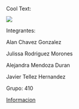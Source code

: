 
<a href="http://es.cooltext.com" target="_top"><img src="https://cooltext.com/images/ct_pixel.gif" width="80" height="15" alt="Cool Text: Generador de Logotipos y Gráficos." border="0" /></a>

![](https://images.cooltext.com/5136760.png)

Integrantes: 

Alan Chavez Gonzalez

Julissa Rodriguez Morones

Alejandra Mendoza Duran 

Javier Tellez Hernandez

Grupo: 410



[Informacion](https://github.com/Aj3107/Tecnologia-en-la-medicina/wiki/Tecnologia-en-la-medicina.)
